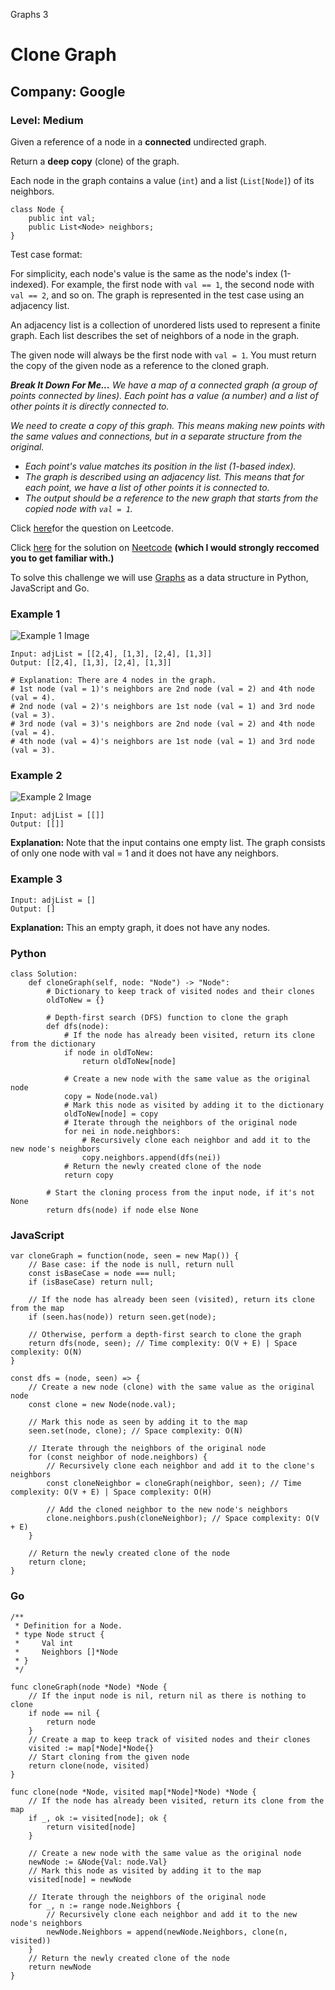Graphs 3
# Clone Graph
## Company: Google
### Level: Medium

Given a reference of a node in a **connected** undirected graph.

Return a **deep copy** (clone) of the graph.

Each node in the graph contains a value (`int`) and a list (`List[Node]`) of its neighbors.
```
class Node {
    public int val;
    public List<Node> neighbors;
}
```

Test case format:

For simplicity, each node's value is the same as the node's index (1-indexed). For example, the first node with `val == 1`, the second node with `val == 2`, and so on. The graph is represented in the test case using an adjacency list.

An adjacency list is a collection of unordered lists used to represent a finite graph. Each list describes the set of neighbors of a node in the graph.

The given node will always be the first node with `val = 1`. You must return the copy of the given node as a reference to the cloned graph.

***Break It Down For Me...***
*We have a map of a connected graph (a group of points connected by lines).*
*Each point has a value (a number) and a list of other points it is directly connected to.*

*We need to create a copy of this graph.*
*This means making new points with the same values and connections, but in a separate structure from the original.*
- *Each point's value matches its position in the list (1-based index).*
- *The graph is described using an adjacency list. This means that for each point, we have a list of other points it is connected to.*
- *The output should be a reference to the new graph that starts from the copied node with `val = 1`.*

Click [here](https://leetcode.com/problems/clone-graph/description/)for the question on Leetcode.

Click [here](https://www.youtube.com/watch?v=mQeF6bN8hMk) for the solution on [Neetcode](https://neetcode.io/) **(which I would strongly reccomed you to get familiar with.)**

To solve this challenge we will use [Graphs](https://www.simplilearn.com/tutorials/data-structure-tutorial/graphs-in-data-structure#:~:text=Graphs%20in%20data%20structures%20are,circuit%20networks%2C%20and%20social%20networks.) as a data structure in Python, JavaScript and Go.

### Example 1
![Example 1 Image](https://assets.leetcode.com/uploads/2019/11/04/133_clone_graph_question.png)
```
Input: adjList = [[2,4], [1,3], [2,4], [1,3]]
Output: [[2,4], [1,3], [2,4], [1,3]]

# Explanation: There are 4 nodes in the graph.
# 1st node (val = 1)'s neighbors are 2nd node (val = 2) and 4th node (val = 4).
# 2nd node (val = 2)'s neighbors are 1st node (val = 1) and 3rd node (val = 3).
# 3rd node (val = 3)'s neighbors are 2nd node (val = 2) and 4th node (val = 4).
# 4th node (val = 4)'s neighbors are 1st node (val = 1) and 3rd node (val = 3).
```

### Example 2
![Example 2 Image](https://assets.leetcode.com/uploads/2020/01/07/graph.png)
```
Input: adjList = [[]]
Output: [[]]
```
**Explanation:** Note that the input contains one empty list. The graph consists of only one node with val = 1 and it does not have any neighbors.

### Example 3
```
Input: adjList = []
Output: []
```
**Explanation:** This an empty graph, it does not have any nodes.

### Python
```
class Solution:
    def cloneGraph(self, node: "Node") -> "Node":
        # Dictionary to keep track of visited nodes and their clones
        oldToNew = {}

        # Depth-first search (DFS) function to clone the graph
        def dfs(node):
            # If the node has already been visited, return its clone from the dictionary
            if node in oldToNew:
                return oldToNew[node]

            # Create a new node with the same value as the original node
            copy = Node(node.val)
            # Mark this node as visited by adding it to the dictionary
            oldToNew[node] = copy
            # Iterate through the neighbors of the original node
            for nei in node.neighbors:
                # Recursively clone each neighbor and add it to the new node's neighbors
                copy.neighbors.append(dfs(nei))
            # Return the newly created clone of the node
            return copy

        # Start the cloning process from the input node, if it's not None
        return dfs(node) if node else None
```

### JavaScript
```
var cloneGraph = function(node, seen = new Map()) {
    // Base case: if the node is null, return null
    const isBaseCase = node === null;
    if (isBaseCase) return null;

    // If the node has already been seen (visited), return its clone from the map
    if (seen.has(node)) return seen.get(node);

    // Otherwise, perform a depth-first search to clone the graph
    return dfs(node, seen); // Time complexity: O(V + E) | Space complexity: O(N)
}

const dfs = (node, seen) => {
    // Create a new node (clone) with the same value as the original node
    const clone = new Node(node.val);

    // Mark this node as seen by adding it to the map
    seen.set(node, clone); // Space complexity: O(N)

    // Iterate through the neighbors of the original node
    for (const neighbor of node.neighbors) {
        // Recursively clone each neighbor and add it to the clone's neighbors
        const cloneNeighbor = cloneGraph(neighbor, seen); // Time complexity: O(V + E) | Space complexity: O(H)

        // Add the cloned neighbor to the new node's neighbors
        clone.neighbors.push(cloneNeighbor); // Space complexity: O(V + E)
    }

    // Return the newly created clone of the node
    return clone;
}
```

### Go
```
/**
 * Definition for a Node.
 * type Node struct {
 *     Val int
 *     Neighbors []*Node
 * }
 */

func cloneGraph(node *Node) *Node {
    // If the input node is nil, return nil as there is nothing to clone
	if node == nil {
		return node
	}
	// Create a map to keep track of visited nodes and their clones
	visited := map[*Node]*Node{}
    // Start cloning from the given node
	return clone(node, visited)
}

func clone(node *Node, visited map[*Node]*Node) *Node {
    // If the node has already been visited, return its clone from the map
	if _, ok := visited[node]; ok {
		return visited[node]
	}

    // Create a new node with the same value as the original node
	newNode := &Node{Val: node.Val}
    // Mark this node as visited by adding it to the map
	visited[node] = newNode

    // Iterate through the neighbors of the original node
	for _, n := range node.Neighbors {
        // Recursively clone each neighbor and add it to the new node's neighbors
		newNode.Neighbors = append(newNode.Neighbors, clone(n, visited))
	}
    // Return the newly created clone of the node
	return newNode
}
```